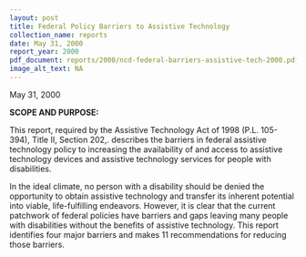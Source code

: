 ```yaml
---
layout: post
title: Federal Policy Barriers to Assistive Technology
collection_name: reports
date: May 31, 2000
report_year: 2000
pdf_document: reports/2000/ncd-federal-barriers-assistive-tech-2000.pdf
image_alt_text: NA
---
```

M﻿ay 31, 2000

**S﻿COPE AND PURPOSE:**

T﻿his report, required by the Assistive Technology Act of 1998 (P.L. 105-394), Title II, Section 202,. describes the barriers in federal assistive technology policy to increasing the availability of and access to assistive technology devices and assistive technology services for people with disabilities.

In the ideal climate, no person with a disability should be denied the opportunity to obtain assistive technology and transfer its inherent potential into viable, life-fulfilling endeavors. However, it is clear that the current patchwork of federal policies have barriers and gaps leaving many people with disabilities without the benefits of assistive technology. This report identifies four major barriers and makes 11 recommendations for reducing those barriers.